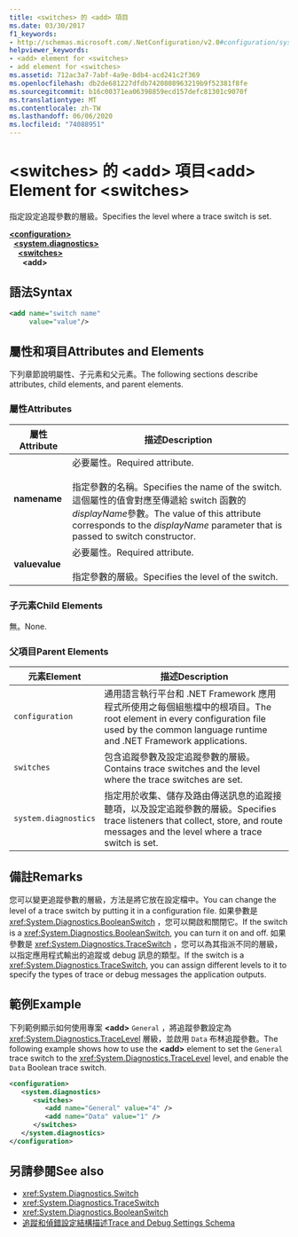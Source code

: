 ```yaml
---
title: <switches> 的 <add> 項目
ms.date: 03/30/2017
f1_keywords:
- http://schemas.microsoft.com/.NetConfiguration/v2.0#configuration/system.diagnostics/switches/add
helpviewer_keywords:
- <add> element for <switches>
- add element for <switches>
ms.assetid: 712ac3a7-7abf-4a9e-8db4-acd241c2f369
ms.openlocfilehash: db2de681227dfdb7420808963219b9f52381f8fe
ms.sourcegitcommit: b16c00371ea06398859ecd157defc81301c9070f
ms.translationtype: MT
ms.contentlocale: zh-TW
ms.lasthandoff: 06/06/2020
ms.locfileid: "74088951"
---
```

# <a name="add-element-for-switches"></a><span data-ttu-id="136a9-102">\<switches> 的 \<add> 項目</span><span class="sxs-lookup"><span data-stu-id="136a9-102">\<add> Element for \<switches></span></span>
<span data-ttu-id="136a9-103">指定設定追蹤參數的層級。</span><span class="sxs-lookup"><span data-stu-id="136a9-103">Specifies the level where a trace switch is set.</span></span>  

[**\<configuration>**](../configuration-element.md)\
&nbsp;&nbsp;[**\<system.diagnostics>**](system-diagnostics-element.md)\
&nbsp;&nbsp;&nbsp;&nbsp;[**\<switches>**](switches-element.md)\
&nbsp;&nbsp;&nbsp;&nbsp;&nbsp;&nbsp;**\<add>**

## <a name="syntax"></a><span data-ttu-id="136a9-104">語法</span><span class="sxs-lookup"><span data-stu-id="136a9-104">Syntax</span></span>  
  
```xml  
<add name="switch name"  
     value="value"/>  
```  
  
## <a name="attributes-and-elements"></a><span data-ttu-id="136a9-105">屬性和項目</span><span class="sxs-lookup"><span data-stu-id="136a9-105">Attributes and Elements</span></span>  
 <span data-ttu-id="136a9-106">下列章節說明屬性、子元素和父元素。</span><span class="sxs-lookup"><span data-stu-id="136a9-106">The following sections describe attributes, child elements, and parent elements.</span></span>  
  
### <a name="attributes"></a><span data-ttu-id="136a9-107">屬性</span><span class="sxs-lookup"><span data-stu-id="136a9-107">Attributes</span></span>  
  
|<span data-ttu-id="136a9-108">屬性</span><span class="sxs-lookup"><span data-stu-id="136a9-108">Attribute</span></span>|<span data-ttu-id="136a9-109">描述</span><span class="sxs-lookup"><span data-stu-id="136a9-109">Description</span></span>|  
|---------------|-----------------|  
|<span data-ttu-id="136a9-110">**name**</span><span class="sxs-lookup"><span data-stu-id="136a9-110">**name**</span></span>|<span data-ttu-id="136a9-111">必要屬性。</span><span class="sxs-lookup"><span data-stu-id="136a9-111">Required attribute.</span></span><br /><br /> <span data-ttu-id="136a9-112">指定參數的名稱。</span><span class="sxs-lookup"><span data-stu-id="136a9-112">Specifies the name of the switch.</span></span> <span data-ttu-id="136a9-113">這個屬性的值會對應至傳遞給 switch 函數的*displayName*參數。</span><span class="sxs-lookup"><span data-stu-id="136a9-113">The value of this attribute corresponds to the *displayName* parameter that is passed to switch constructor.</span></span>|  
|<span data-ttu-id="136a9-114">**value**</span><span class="sxs-lookup"><span data-stu-id="136a9-114">**value**</span></span>|<span data-ttu-id="136a9-115">必要屬性。</span><span class="sxs-lookup"><span data-stu-id="136a9-115">Required attribute.</span></span><br /><br /> <span data-ttu-id="136a9-116">指定參數的層級。</span><span class="sxs-lookup"><span data-stu-id="136a9-116">Specifies the level of the switch.</span></span>|  
  
### <a name="child-elements"></a><span data-ttu-id="136a9-117">子元素</span><span class="sxs-lookup"><span data-stu-id="136a9-117">Child Elements</span></span>  
 <span data-ttu-id="136a9-118">無。</span><span class="sxs-lookup"><span data-stu-id="136a9-118">None.</span></span>  
  
### <a name="parent-elements"></a><span data-ttu-id="136a9-119">父項目</span><span class="sxs-lookup"><span data-stu-id="136a9-119">Parent Elements</span></span>  
  
|<span data-ttu-id="136a9-120">元素</span><span class="sxs-lookup"><span data-stu-id="136a9-120">Element</span></span>|<span data-ttu-id="136a9-121">描述</span><span class="sxs-lookup"><span data-stu-id="136a9-121">Description</span></span>|  
|-------------|-----------------|  
|`configuration`|<span data-ttu-id="136a9-122">通用語言執行平台和 .NET Framework 應用程式所使用之每個組態檔中的根項目。</span><span class="sxs-lookup"><span data-stu-id="136a9-122">The root element in every configuration file used by the common language runtime and .NET Framework applications.</span></span>|  
|`switches`|<span data-ttu-id="136a9-123">包含追蹤參數及設定追蹤參數的層級。</span><span class="sxs-lookup"><span data-stu-id="136a9-123">Contains trace switches and the level where the trace switches are set.</span></span>|  
|`system.diagnostics`|<span data-ttu-id="136a9-124">指定用於收集、儲存及路由傳送訊息的追蹤接聽項，以及設定追蹤參數的層級。</span><span class="sxs-lookup"><span data-stu-id="136a9-124">Specifies trace listeners that collect, store, and route messages and the level where a trace switch is set.</span></span>|  
  
## <a name="remarks"></a><span data-ttu-id="136a9-125">備註</span><span class="sxs-lookup"><span data-stu-id="136a9-125">Remarks</span></span>  
 <span data-ttu-id="136a9-126">您可以變更追蹤參數的層級，方法是將它放在設定檔中。</span><span class="sxs-lookup"><span data-stu-id="136a9-126">You can change the level of a trace switch by putting it in a configuration file.</span></span> <span data-ttu-id="136a9-127">如果參數是 <xref:System.Diagnostics.BooleanSwitch> ，您可以開啟和關閉它。</span><span class="sxs-lookup"><span data-stu-id="136a9-127">If the switch is a <xref:System.Diagnostics.BooleanSwitch>, you can turn it on and off.</span></span> <span data-ttu-id="136a9-128">如果參數是 <xref:System.Diagnostics.TraceSwitch> ，您可以為其指派不同的層級，以指定應用程式輸出的追蹤或 debug 訊息的類型。</span><span class="sxs-lookup"><span data-stu-id="136a9-128">If the switch is a <xref:System.Diagnostics.TraceSwitch>, you can assign different levels to it to specify the types of trace or debug messages the application outputs.</span></span>  
  
## <a name="example"></a><span data-ttu-id="136a9-129">範例</span><span class="sxs-lookup"><span data-stu-id="136a9-129">Example</span></span>  
 <span data-ttu-id="136a9-130">下列範例顯示如何使用專案 **\<add>** `General` ，將追蹤參數設定為 <xref:System.Diagnostics.TraceLevel> 層級，並啟用 `Data` 布林追蹤參數。</span><span class="sxs-lookup"><span data-stu-id="136a9-130">The following example shows how to use the **\<add>** element to set the `General` trace switch to the <xref:System.Diagnostics.TraceLevel> level, and enable the `Data` Boolean trace switch.</span></span>  
  
```xml  
<configuration>  
   <system.diagnostics>  
      <switches>  
         <add name="General" value="4" />  
         <add name="Data" value="1" />  
      </switches>  
   </system.diagnostics>  
</configuration>  
```  
  
## <a name="see-also"></a><span data-ttu-id="136a9-131">另請參閱</span><span class="sxs-lookup"><span data-stu-id="136a9-131">See also</span></span>

- <xref:System.Diagnostics.Switch>
- <xref:System.Diagnostics.TraceSwitch>
- <xref:System.Diagnostics.BooleanSwitch>
- [<span data-ttu-id="136a9-132">追蹤和偵錯設定結構描述</span><span class="sxs-lookup"><span data-stu-id="136a9-132">Trace and Debug Settings Schema</span></span>](index.md)
